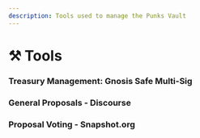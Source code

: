 ```yaml
---
description: Tools used to manage the Punks Vault
---
```


# ⚒ Tools

### Treasury Management: Gnosis Safe Multi-Sig

### General Proposals - Discourse&#x20;

### Proposal Voting - Snapshot.org&#x20;

